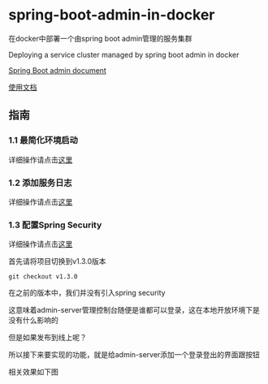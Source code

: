 # spring-boot-admin-in-docker
在docker中部署一个由spring boot admin管理的服务集群 

Deploying a service cluster managed by spring boot admin in docker

[Spring Boot admin document](http://codecentric.github.io/spring-boot-admin/2.0.2/#getting-started)

[使用文档](https://github.com/liumapp/spring-boot-admin-in-docker/wiki)

## 指南

### 1.1 最简化环境启动

详细操作请点击[这里](https://github.com/liumapp/spring-boot-admin-in-docker/wiki/1.1-%E6%9C%80%E7%AE%80%E5%8C%96%E7%8E%AF%E5%A2%83%E5%90%AF%E5%8A%A8)

### 1.2 添加服务日志

详细操作请点击[这里](https://github.com/liumapp/spring-boot-admin-in-docker/wiki/1.2-%E6%B7%BB%E5%8A%A0%E6%9C%8D%E5%8A%A1%E6%97%A5%E5%BF%97)

### 1.3 配置Spring Security

详细操作请点击[这里](https://github.com/liumapp/spring-boot-admin-in-docker/wiki/1.3-%E9%85%8D%E7%BD%AESpring-Security)

首先请将项目切换到v1.3.0版本

    git checkout v1.3.0
    
在之前的版本中，我们并没有引入spring security

这意味着admin-server管理控制台随便是谁都可以登录，这在本地开放环境下是没有什么影响的

但是如果发布到线上呢？

所以接下来要实现的功能，就是给admin-server添加一个登录登出的界面跟按钮

相关效果如下图

         
